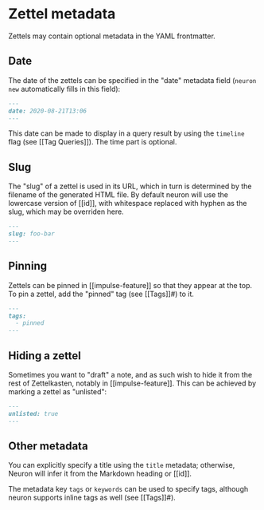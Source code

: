 # Zettel metadata

Zettels may contain optional metadata in the YAML frontmatter.

## Date

The date of the zettels can be specified in the "date" metadata field (`neuron new` automatically fills in this field):

```markdown
---
date: 2020-08-21T13:06
---
```

This date can be made to display in a query result by using the `timeline` flag (see [[Tag Queries]]). The time part is optional.

## Slug

The "slug" of a zettel is used in its URL, which in turn is determined by the filename of the generated HTML file. By default neuron will use the lowercase version of [[id]], with whitespace replaced with hyphen as the slug, which may be overriden here.

```markdown
---
slug: foo-bar
---
```

## Pinning

Zettels can be pinned in [[impulse-feature]] so that they appear at the top. To pin a zettel, add the "pinned" tag (see [[Tags]]#) to it.

```markdown
---
tags:
  - pinned 
---
```

## Hiding a zettel

Sometimes you want to "draft" a note, and as such wish to hide it from the rest of Zettelkasten, notably in [[impulse-feature]]. This can be achieved by marking a zettel as "unlisted":

```markdown
---
unlisted: true 
---
```

## Other metadata 

You can explicitly specify a title using the `title` metadata; otherwise, Neuron will infer it from the Markdown heading or [[id]].

The metadata key `tags` or `keywords` can be used to specify tags, although neuron supports inline tags as well (see [[Tags]]#).

